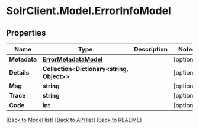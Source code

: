 # SolrClient.Model.ErrorInfoModel

## Properties

Name | Type | Description | Notes
------------ | ------------- | ------------- | -------------
**Metadata** | [**ErrorMetadataModel**](ErrorMetadataModel.md) |  | [optional] 
**Details** | **Collection&lt;Dictionary&lt;string, Object&gt;&gt;** |  | [optional] 
**Msg** | **string** |  | [optional] 
**Trace** | **string** |  | [optional] 
**Code** | **int** |  | [optional] 

[[Back to Model list]](../README.md#documentation-for-models) [[Back to API list]](../README.md#documentation-for-api-endpoints) [[Back to README]](../README.md)

